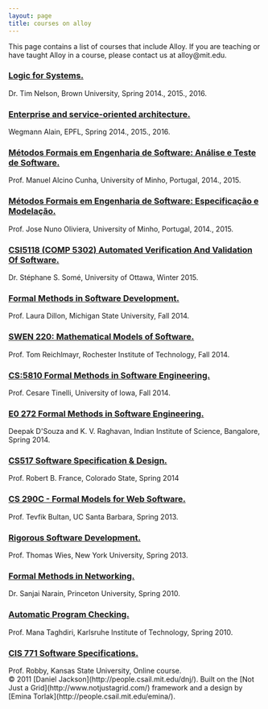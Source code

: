 ```yaml
---
layout: page
title: courses on alloy
---
```



This page contains a list of courses that include Alloy. If you are teaching or have taught Alloy in a course, please contact us at alloy@<span style="display:none">null</span>mit.edu.

<div class="citations">

### [Logic for Systems.](http://cs.brown.edu/courses/cs195y/)

<div class="authors">Dr. Tim Nelson, Brown University, Spring 2014., 2015., 2016.</div>

### [Enterprise and service-oriented architecture.](http://isa.epfl.ch/imoniteur_ISAP/!itffichecours.htm?ww_i_matiere=2258965&ww_x_anneeAcad=213638028&ww_i_section=249847&ww_i_niveau=6683147&ww_c_langue=en)

<div class="authors">Wegmann Alain, EPFL, Spring 2014., 2015., 2016.</div>

### [Métodos Formais em Engenharia de Software: Análise e Teste de Software.](http://www4.di.uminho.pt/~rcm/mestrados/mei/PT/MFES.html)

<div class="authors">Prof. Manuel Alcino Cunha, University of Minho, Portugal, 2014., 2015.</div>

### [Métodos Formais em Engenharia de Software: Especificação e Modelação.](http://www4.di.uminho.pt/~rcm/mestrados/mei/PT/MFES.html)

<div class="authors">Prof. Jose Nuno Oliviera, University of Minho, Portugal, 2014., 2015.</div>

### [CSI5118 (COMP 5302) Automated Verification And Validation Of Software.](http://www.site.uottawa.ca/~ssome/CSI5118.html)

<div class="authors">Dr. Stéphane S. Somé, University of Ottawa, Winter 2015.</div>

### [Formal Methods in Software Development.](http://www.cse.msu.edu/~cse814/)

<div class="authors">Prof. Laura Dillon, Michigan State University, Fall 2014.</div>

### [SWEN 220: Mathematical Models of Software.](http://www.se.rit.edu/~swen-220/Reichlmayr/syllabus.html)

<div class="authors">Prof. Tom Reichlmayr, Rochester Institute of Technology, Fall 2014.</div>

### [CS:5810 Formal Methods in Software Engineering.](http://homepage.cs.uiowa.edu/~tinelli/classes/181/Fall14/readings.shtml)

<div class="authors">Prof. Cesare Tinelli, University of Iowa, Fall 2014.</div>

### [E0 272 Formal Methods in Software Engineering.](http://drona.csa.iisc.ernet.in/~deepakd/fmse-2014/fmse.html)

<div class="authors">Deepak D'Souza and K. V. Raghavan, Indian Institute of Science, Bangalore, Spring 2014.</div>

### [CS517 Software Specification & Design.](http://www.cs.colostate.edu/~france/CS517/CS517-Overview.html)

<div class="authors">Prof. Robert B. France, Colorado State, Spring 2014</div>

### [CS 290C - Formal Models for Web Software.](http://www.cs.ucsb.edu/~bultan/courses/290-S13/)

<div class="authors">Prof. Tevfik Bultan, UC Santa Barbara, Spring 2013.</div>

### [Rigorous Software Development.](http://cs.nyu.edu/wies/teaching/rsd-13/)

<div class="authors">Prof. Thomas Wies, New York University, Spring 2013.</div>

### [Formal Methods in Networking.](http://www.cs.princeton.edu/courses/archive/spring10/cos598D/FormalMethodsNetworkingOutline.html)

<div class="authors">Dr. Sanjai Narain, Princeton University, Spring 2010.</div>

### [Automatic Program Checking.](http://asa.iti.kit.edu/28_117.php)

<div class="authors">Prof. Mana Taghdiri, Karlsruhe Institute of Technology, Spring 2010.</div>

### [CIS 771 Software Specifications.](http://softwarespecs.santoslab.org/)

<div class="authors">Prof. Robby, Kansas State University, Online course.</div>

</div>

</div>

<div id="footer" class="full top_margin_20">&copy; 2011 [Daniel Jackson](http://people.csail.mit.edu/dnj/). Built on the [Not Just a Grid](http://www.notjustagrid.com/) framework and a design by [Emina Torlak](http://people.csail.mit.edu/emina/).</div>

</div>